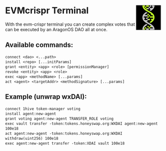 # EVMcrispr Terminal <img align="right" src="https://github.com/BlossomLabs/evmcrispr-terminal/blob/master/public/logo192.png" height="80px" />

With the evm-crispr terminal you can create complex votes that can be executed by an AragonOS DAO all at once.

## Available commands:
```
connect <dao> <...path>
install <repo> [...initParams]
grant <entity> <app> <role> [permissionManager]
revoke <entity> <app> <role>
exec <app> <methodName> [...params]
act <agent> <targetAddr> <methodSignature> [...params]
```
## Example (unwrap wxDAI):
```
connect 1hive token-manager voting
install agent:new-agent
grant voting agent:new-agent TRANSFER_ROLE voting
exec vault transfer -token:tokens.honeyswap.org:WXDAI agent:new-agent 100e18
act agent:new-agent -token:tokens.honeyswap.org:WXDAI withdraw(uint256) 100e18
exec agent:new-agent transfer -token:XDAI vault 100e18
```
